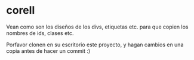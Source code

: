 corell
======

Vean como son los diseños de los divs, etiquetas etc. para que copien los nombres de ids, clases etc.

Porfavor clonen en su escritorio este proyecto, y hagan cambios en una copia antes de hacer un commit :) 
